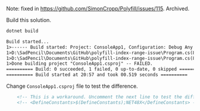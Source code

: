 Note: fixed in https://github.com/SimonCropp/Polyfill/issues/115. Archived.

Build this solution.
```cmd
dotnet build
```

```txt
Build started...
1>------ Build started: Project: ConsoleApp1, Configuration: Debug Any CPU ------
1>D:\SadPencil\Documents\GitHub\polyfill-index-range-issue\Program.cs(8,37,8,40): error CS0518: Predefined type 'System.Range' is not defined or imported
1>D:\SadPencil\Documents\GitHub\polyfill-index-range-issue\Program.cs(8,37,8,38): error CS0518: Predefined type 'System.Index' is not defined or imported
1>Done building project "ConsoleApp1.csproj" -- FAILED.
========== Build: 0 succeeded, 1 failed, 0 up-to-date, 0 skipped ==========
========== Build started at 20:57 and took 00.519 seconds ==========
```

Change `ConsoleApp1.csproj` file to test the difference.
```xml
    <!-- This is a workaround. Uncomment the next line to test the difference. -->
    <!-- <DefineConstants>$(DefineConstants);NET48X</DefineConstants> -->
```

